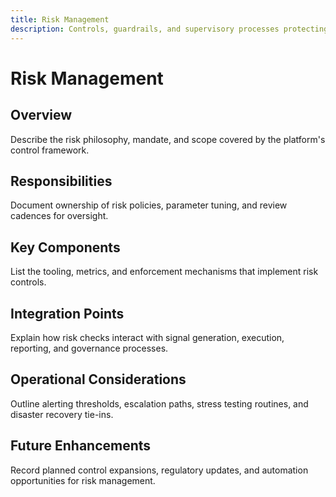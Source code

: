 ```yaml
---
title: Risk Management
description: Controls, guardrails, and supervisory processes protecting capital and compliance posture.
---
```


# Risk Management

## Overview
Describe the risk philosophy, mandate, and scope covered by the platform's control framework.

## Responsibilities
Document ownership of risk policies, parameter tuning, and review cadences for oversight.

## Key Components
List the tooling, metrics, and enforcement mechanisms that implement risk controls.

## Integration Points
Explain how risk checks interact with signal generation, execution, reporting, and governance processes.

## Operational Considerations
Outline alerting thresholds, escalation paths, stress testing routines, and disaster recovery tie-ins.

## Future Enhancements
Record planned control expansions, regulatory updates, and automation opportunities for risk management.
